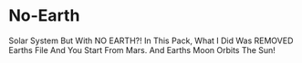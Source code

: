 # No-Earth
Solar System But With NO EARTH?!
In This Pack, What I Did Was REMOVED Earths File And You Start From Mars. And Earths Moon Orbits The Sun!

